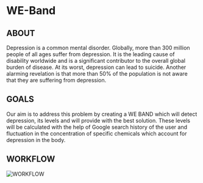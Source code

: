 # WE-Band

## ABOUT
Depression is a common mental disorder. Globally, more than 300 million people of all ages suffer from depression. It is the leading cause of disability worldwide and is a significant contributor to the overall global burden of disease. At its worst, depression can lead to suicide. Another alarming revelation is that more than 50% of the population is not aware that they are suffering from depression.

## GOALS
Our aim is to address this problem by creating a WE BAND which will detect depression, its levels and will provide with the best solution. These levels will be calculated with the help of Google search history of the user and fluctuation in the concentration of specific chemicals which account for depression in the body.

## WORKFLOW
![WORKFLOW](https://docs.google.com/document/d/1saNM-8OsjOMzx6dJCd-MyDLroz8jbu4MPaMW3ezWCu0/edit?usp=sharing)

